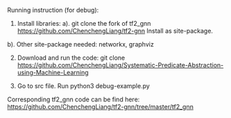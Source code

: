 Running instruction (for debug):

1. Install libraries:
a). git clone the fork of tf2_gnn
https://github.com/ChenchengLiang/tf2-gnn
Install as site-package.

b). Other site-package needed: 
networkx,
graphviz

2. Download and run the code:
git clone https://github.com/ChenchengLiang/Systematic-Predicate-Abstraction-using-Machine-Learning

3. Go to src file. Run python3 debug-example.py


Corresponding tf2_gnn code can be find here:
https://github.com/ChenchengLiang/tf2-gnn/tree/master/tf2_gnn
